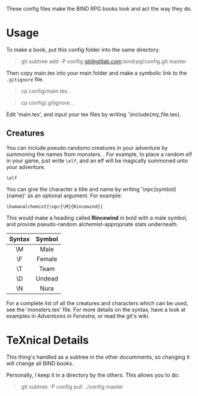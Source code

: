 These config files make the BIND RPG books look and act the way they do.

# Usage

To make a book, put this config folder into the same directory.

> git subtree add -P config git@gitlab.com:bindrpg/config.git master

Then copy main.tex into your main folder and make a symbolic link to the `.gitignore` file.

> cp config/main.tex .

> cp config/.gitignore .

Edit 'main.tex', and input your tex files by writing `\include{my_file.tex}.

## Creatures

You can include pseudo-randomo creatures in your adventure by summoning the names from monsters.
.  For example, to place a random elf in your game, just write `\elf`, and an elf will be magically summoned unto your adventure.

```
\elf
```

You can give the character a title and name by writing '\npc{symbol}{name}' as an optional argument.
For example:

```
\humanalchemist[\npc{\M}{Rincewind}]

```

This would make a heading called **Rincewind** in bold with a male symbol, and provide pseudo-random alchemist-appropriate stats underneath.

| Syntax | Symbol |
|:------:|:------:|
| \\M    | Male   |
| \\F    | Female |
| \\T    | Team   |
| \\D    | Undead |
| \\N    | Nura   |

For a complete list of all the creatures and characters which can be used, see the 'monsters.tex' file.
For more details on the syntax, have a look at examples in *Adventures in Fenestra*, or read the git's wiki.

# TeXnical Details

This thing's handled as a subtree in the other documments, so changing it will change all BIND books.

Personally, I keep it in a directory by the others.  This allows you to do:

> git subtree -P config pull ../config master

